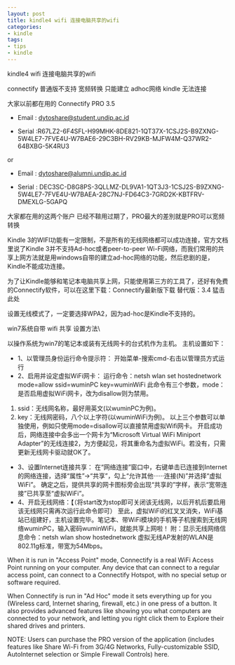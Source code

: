 ```yaml
---
layout: post
title: kindle4 wifi 连接电脑共享的wifi
categories:
- kindle
tags:
- tips
- kindle
---
```


kindle4 wifi 连接电脑共享的wifi

connectify 普通版不支持 宽频转换 
只能建立 adhoc网络 kindle 无法连接 


大家以前都在用的 Connectify PRO 3.5 
* Email  : dytoshare@student.undip.ac.id

* Serial :R67LZ2-6F4SFL-H99MHK-8DE821-1QT37X-1CSJ2S-B9ZXNG-5W4LE7-7FVE4U-W7BAE6-29C3BH-RV29KB-MJFW4M-Q37WR2-64BXBG-5K4RU3

or

* Email  : dytoshare@alumni.undip.ac.id

* Serial : DEC3SC-D8G8PS-3QLLMZ-DL9VA1-1QT3J3-1CSJ2S-B9ZXNG-5W4LE7-7FVE4U-W7BAEA-28C7NJ-FD64C3-7GRD2K-KBTFRV-DMEXLG-5GAPQ

大家都在用的这两个账户 已经不鞥用过期了，PRO最大的差別就是PRO可以宽频转换


Kindle 3的WIFI功能有一定限制，不是所有的无线网络都可以成功连接，官方文档里说了Kindle 3并不支持Ad-hoc或者peer-to-peer Wi-Fi网络，而我们常用的共享上网方法就是用windows自带的建立ad-hoc网络的功能，然后悲剧的是，Kindle不能成功连接。


为了让Kindle能够和笔记本电脑共享上网，只能使用第三方的工具了，还好有免费的Connectify软件，可以在这里下载：Connectify最新版下载
替代版：3.4 猛击此处

设置无线模式了，一定要选择WPA2，因为ad-hoc是Kindle不支持的。

win7系统自带 wifi 共享  设置方法\

以操作系统为win7的笔记本或装有无线网卡的台式机作为主机。 
主机设置如下： 

* 1、以管理员身份运行命令提示符： 
开始菜单-搜索cmd-右击以管理员方式运行 
* 2、启用并设定虚拟WiFi网卡： 
运行命令：netsh wlan set hostednetwork mode=allow ssid=wuminPC key=wuminWiFi
此命令有三个参数，mode：是否启用虚拟WiFi网卡，改为disallow则为禁用。 

1. ssid：无线网名称，最好用英文(以wuminPC为例)。 
2. key：无线网密码，八个以上字符(以wuminWiFi为例)。 
以上三个参数可以单独使用，例如只使用mode=disallow可以直接禁用虚拟Wifi网卡。 
开启成功后，网络连接中会多出一个网卡为“Microsoft Virtual WiFi Miniport Adapter”的无线连接2，为方便起见，将其重命名为虚拟WiFi。若没有，只需更新无线网卡驱动就OK了。 
* 3、设置Internet连接共享： 
在“网络连接”窗口中，右键单击已连接到Internet的网络连接，选择“属性”→“共享”，勾上“允许其他······连接(N)”并选择“虚拟WiFi”。 
确定之后，提供共享的网卡图标旁会出现“共享的”字样，表示“宽带连接”已共享至“虚拟WiFi”。 
* 4、开启无线网络：【（将start改为stop即可关闭该无线网，以后开机后要启用该无线网只需再次运行此命令即可） 
至此，虚拟WiFi的红叉叉消失，WiFi基站已组建好，主机设置完毕。笔记本、带WiFi模块的手机等子机搜索到无线网络wuminPC，输入密码wuminWiFi，就能共享上网啦！ 
附：显示无线网络信息命令：netsh wlan show hostednetwork 
虚拟无线AP发射的WLAN是802.11g标准，带宽为54Mbps。 


When it is run in "Access Point" mode, Connectify is a real WiFi Access Point running on your computer. Any device that can connect to a regular access point, can connect to a Connectify Hotspot, with no special setup or software required.

When Connectify is run in "Ad Hoc" mode it sets everything up for you (Wireless card, Internet sharing, firewall, etc.) in one press of a button. It also provides advanced features like showing you what computers are connected to your network, and letting you right click them to Explore their shared drives and printers.

NOTE: Users can purchase the PRO version of the application (includes features like Share Wi-Fi from 3G/4G Networks, Fully-customizable SSID, AutoInternet selection or Simple Firewall Controls) here.
